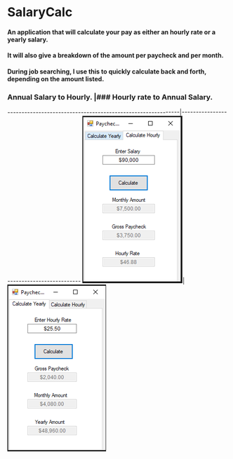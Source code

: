 SalaryCalc 
==========

#### An application that will calculate your pay as either an hourly rate or a yearly salary. 
#### It will also give a breakdown of the amount per paycheck and per month. 

#### During job searching, I use this to quickly calculate back and forth, depending on the amount listed. 

### Annual Salary to Hourly. |### Hourly rate to Annual Salary.
-------------------------------------------------------------|------------------------------------------
![Yearly Salary Calculation](https://github.com/CharleeBrown/Salary-Estimate/blob/master/Images/YearlyImage.PNG)| ![Hourly Salary Calculation](https://github.com/CharleeBrown/Salary-Estimate/blob/master/Images/HourlyImage.PNG)

